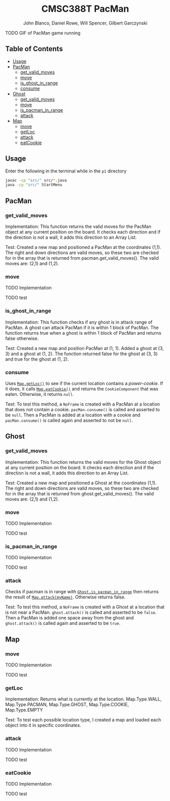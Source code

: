 <h1 align="center">CMSC388T PacMan</h1>

<p align="center">John Blanco, Daniel Rowe, Will Spencer, Gilbert Garczynski<p>

TODO GIF of PacMan game running

## Table of Contents <!-- omit in toc -->

- [Usage](#usage)
- [PacMan](#pacman)
  - [get_valid_moves](#get_valid_moves)
  - [move](#move)
  - [is_ghost_in_range](#is_ghost_in_range)
  - [consume](#consume)
- [Ghost](#ghost)
  - [get_valid_moves](#get_valid_moves-1)
  - [move](#move-1)
  - [is_pacman_in_range](#is_pacman_in_range)
  - [attack](#attack)
- [Map](#map)
  - [move](#move-2)
  - [getLoc](#getloc)
  - [attack](#attack-1)
  - [eatCookie](#eatcookie)

## Usage

Enter the following in the terminal while in the `p1` directory

```bash
javac -cp "src/" src/*.java
java -cp "src/" StartMenu
```

## PacMan

### get_valid_moves

Implementation: 
This function returns the valid moves for the PacMan object at any current position on the board.  It checks each direction and if the direction is not a wall, it adds this direction to an Array List. 

Test:
Created a new map and positioned a PacMan at the coordinates (1,1).  The right and down directions are valid moves, so these two are checked for in the array that is returned from pacman.get_valid_moves().  The valid moves are: (2,1) and (1,2).


### move

TODO Implementation

TODO test

### is_ghost_in_range

Implementation:
This function checks if any ghost is in attack range of PacMan. A ghost can attack PacMan if it is within 1 block of PacMan. The function returns true when a ghost is within 1 block of PacMan and returns false otherwise.

Test:
Created a new map and position PacMan at (1, 1). Added a ghost at (3, 3) and a ghost at (1, 2). The function returned false for the ghost at (3, 3) and true for the ghost at (1, 2). 

### consume

Uses [`Map.getLoc()`](#getloc) to see if the current location contains a *power-cookie*. If it does, it calls [`Map.eatCookie()`](#eatcookie) and returns the `CookieComponent` that was eaten. Otherwise, it returns `null`.

Test:
To test this method, a `NoFrame` is created with a PacMan at a location that does not contain a cookie. `pacMan.consume()` is called and asserted to be `null`. Then a PacMan is added at a location with a cookie and `pacMan.consume()` is called again and asserted to not be `null`.

## Ghost

### get_valid_moves

Implementation:
This function returns the valid moves for the Ghost object at any current position on the board.  It checks each direction and if the direction is not a wall, it adds this direction to an Array List. 

Test:
Created a new map and positioned a Ghost at the coordinates (1,1).  The right and down directions are valid moves, so these two are checked for in the array that is returned from ghost.get_valid_moves().  The valid moves are: (2,1) and (1,2).


### move

TODO Implementation

TODO test

### is_pacman_in_range

TODO Implementation

TODO test

### attack

Checks if pacman is in range with [`Ghost.is_pacman_in_range`](#is_pacman_in_range) then returns the result of [`Map.attack(myName)`](#attack-1). Otherwise returns false.

Test: 
To test this method, a `NoFrame` is created with a Ghost at a location that is not near a PacMan. `ghost.attack()` is called and asserted to be `false`. Then a PacMan is added one space away from the ghost and `ghost.attack()` is called again and asserted to be `true`.

## Map

### move

TODO Implementation

TODO test

### getLoc

Implementation:
Returns what is currently at the location.  Map.Type.WALL, Map.Type.PACMAN, Map.Type.GHOST, Map.Type.COOKIE, Map.Type.EMPTY

Test:
To test each possible location type, I created a map and loaded each object into it in specific coordinates.  


### attack

TODO Implementation

TODO test

### eatCookie

TODO Implementation

TODO test
